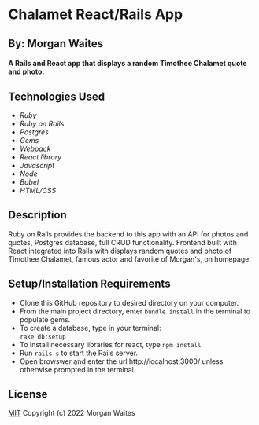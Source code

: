 # Chalamet React/Rails App

## By: Morgan Waites

#### A Rails and React app that displays a random Timothee Chalamet quote and photo.

## Technologies Used

* _Ruby_
* _Ruby on Rails_
* _Postgres_
* _Gems_
* _Webpack_
* _React library_
* _Javascript_
* _Node_
* _Babel_
* _HTML/CSS_

## Description

Ruby on Rails provides the backend to this app with an API for photos and quotes, Postgres database, full CRUD functionality. Frontend built with React integrated into Rails with displays random quotes and photo of Timothee Chalamet, famous actor and favorite of Morgan's, on homepage.

## Setup/Installation Requirements

* Clone this GitHub repository to desired directory on your computer.
* From the main project directory, enter `bundle install` in the terminal to populate gems.
* To create a database, type in your terminal:  
      `rake db:setup`
* To install necessary libraries for react, type `npm install`
* Run `rails s` to start the Rails server.
* Open browswer and enter the url http://localhost:3000/ unless otherwise prompted in the terminal.

## License

[MIT](https://opensource.org/licenses/MIT) Copyright (c) 2022 Morgan Waites